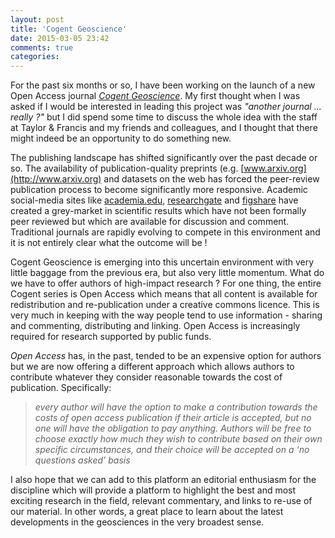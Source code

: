 ```yaml
---
layout: post
title: 'Cogent Geoscience'
date: 2015-03-05 23:42
comments: true
categories: 
---
```

For the past six months or so, I have been working on the launch of a new Open Access journal [*Cogent Geoscience*](http://cogentoa.tandfonline.com/journal/oage20). My first thought when I was asked if I would be interested in leading this project was *"another journal ... really ?"* but I did spend some time to discuss the whole idea with the staff at Taylor & Francis and my friends and colleagues, and I thought that there might indeed be an opportunity to do something new. 

The publishing landscape has shifted significantly over the past decade or so. The availability of publication-quality preprints (e.g. [www.arxiv.org](http://www.arxiv.org) and datasets on the web has forced the peer-review publication process to become significantly more responsive. Academic social-media sites like [academia.edu](http://www.academia.edu), [researchgate](http://www.researchgate.net) and [figshare](http://www.figshare.com) have created a grey-market in scientific results which have not been formally peer reviewed but which are available for discussion and comment. Traditional journals are rapidly evolving to compete in this environment and it is not entirely clear what the outcome will be !

Cogent Geoscience is emerging into this uncertain environment with very little baggage from the previous era, but also very little momentum. What do we have to offer authors of high-impact research ? For one thing, the entire Cogent series is Open Access which means that all content is available for redistribution and re-publication under a creative commons licence. This is very much in keeping with the way people tend to use information - sharing and commenting, distributing and linking. Open Access is increasingly required for research supported by public funds. 

*Open Access* has, in the past, tended to be an expensive option for authors but we are now offering a different approach which allows authors to contribute whatever they consider reasonable towards the cost of publication. Specifically: 
> *every author will have the option to make a contribution towards the costs of open access publication if their article is accepted, but no one will have the obligation to pay anything. Authors will be free to choose exactly how much they wish to contribute based on their own specific circumstances, and their choice will be accepted on a ‘no questions asked’ basis*

I also hope that we can add to this platform an editorial enthusiasm for the discipline which will provide a platform to highlight the best and most exciting research in the field, relevant commentary, and links to re-use of our material. In other words, a great place to learn about the latest developments in the geosciences in the very broadest sense.





